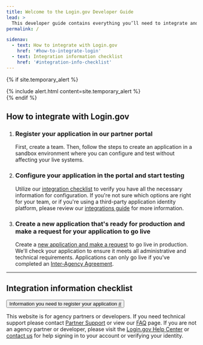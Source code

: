 ```yaml
---
title: Welcome to the Login.gov Developer Guide
lead: >
  This developer guide contains everything you’ll need to integrate and deploy your application with Login.gov.
permalink: /

sidenav:
  - text: How to integrate with Login.gov
    href: '#how-to-integrate-login'
  - text: Integration information checklist
    href: '#integration-info-checklist'
---
```


{% if site.temporary_alert %}
  <section class="usa-section" markdown="1">  
      {% include alert.html content=site.temporary_alert %}
  </section>
{% endif %}
<section class="margin-bottom-4">
  <h2 id="how-to-integrate-login" class="padding-bottom-3 margin-top-0">How to integrate with Login.gov</h2>
  <ol class="usa-process-list margin-bottom-4">
    <li class="usa-process-list__item">
      <h3>Register your application in our partner portal</h3>
      <p>
        First, create a team. Then, follow the steps to create an application in a sandbox environment where you can configure and test without affecting your live systems.
      </p>
    </li>
    <li class="usa-process-list__item">
      <h3>Configure your application in the portal and start testing</h3>
      <p>
        Utilize our <a class="usa-link" href="#integration-info-checklist" aria-label="anchor">integration checklist</a> to verify you have all the necessary information for configuration. If you're not sure which options are right for your team, or if you're using a third-party application identity platform, please review our <a class="usa-link" href="{% link _pages/overview.md %}">integrations guide</a> for more information.
      </p>
    </li>
    <li class="usa-process-list__item">
      <h3>Create a new application that's ready for production and make a request for your application to go live</h3>
      <p>
        Create a <a class="usa-link" href="{% link _pages/production.md %}#production-configuration-process">new application and make a request</a> to go live in production. We'll check your application to ensure it meets all administrative and technical requirements. Applications can only go live if you've completed an <a class="usa-link" href="{% link _pages/production.md %}#confirm-interagency-agreement-iaa">Inter-Agency Agreement</a>.
      </p>
    </li>
  </ol>
</section>
<hr class="text-primary-light border-solid measure-5 margin-x-0">
<section class="margin-top-3 margin-bottom-4">
  <h2 id="integration-info-checklist">Integration information checklist</h2>
  <dl class="usa-accordion usa-accordion--bordered maxw-tablet">
    <dt id="integration-checklist-accordion" class="usa-accordion__heading margin-bottom-3">
      <button class="usa-accordion__button" aria-expanded="false" aria-controls="home-register-checklist">
        Information you need to register your application
        <a href="#integration-checklist-accordion" class="accordion-link" aria-label="anchor" aria-describedby="#integration-checklist-accordion">#</a>
      </button>
    </dt>
    <dd id="home-register-checklist" class="usa-accordion__content" hidden>
      <ul class="usa-list list-style-checkbox">
        <li>Inter-agency agreement application name</li>
        <li>Public-face, friendly application name</li>
        <li>Implementation protocols (SAML or Open ID Connect)</li>
        <li>Service level as either Authentication only or Identity Verification</li>
        <li>Data you need to keep and collect and other <a class="usa-link" href="{% link _pages/attributes.md %}">user attributes</a></li>
        <li><a class="usa-link" href="{% link _pages/oidc/authorization.md %}#aal_values">Authentication assurance</a> levels</li>
        <li>Agency logo file</li>
        <li>A public/private key pair and the <a class="usa-link" href="{% link _pages/testing.md %}#creating-a-public-certificate">public certificate</a> to validate your website and application’s authenticity</li>
        <li>Content for the “sign up”, “sign in”, and “forgot password” language if you do not want to use the pre-selected options. Custom “Help” text is optional.</li>
      </ul>
    </dd>
  </dl>
</section>
<p class="measure-5 margin-x-0">
  This website is for agency partners or developers. If you need technical support please contact <a class="usa-link" href="{% link _pages/support.md %}#contacting-partner-support">Partner Support</a> or view our <a class="usa-link" href="{% link _pages/support.md %}#frequently-asked-questions">FAQ</a> page. If you are not an agency partner or developer, please visit the <a class="usa-link" href="https://login.gov/help/">Login.gov Help Center</a> or <a class="usa-link" href="https://login.gov/contact/">contact us</a> for help signing in to your account or verifying your identity.
</p>
